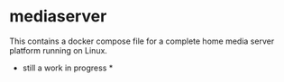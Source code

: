 # mediaserver
This contains a docker compose file for a complete home media server platform running on Linux.

* still a work in progress *
